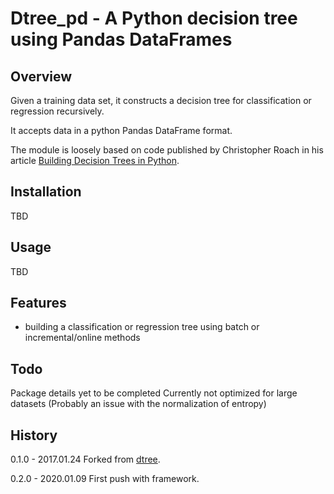 Dtree_pd - A Python decision tree using Pandas DataFrames
=================================================================

Overview
--------

Given a training data set, it constructs a decision tree for classification or
regression recursively.  

It accepts data in a python Pandas DataFrame format.

The module is loosely based on code published by Christopher Roach in his
article [Building Decision Trees in Python](http://onlamp.com/pub/a/python/2006/02/09/ai_decision_trees.html).

Installation
------------

TBD

Usage
-----

TBD

Features
--------

- building a classification or regression tree using batch or incremental/online methods

Todo
----

Package details yet to be completed
Currently not optimized for large datasets
    (Probably an issue with the normalization of entropy)

History
-------

0.1.0 - 2017.01.24
Forked from [dtree](https://github.com/chrisspen/dtree).

0.2.0 - 2020.01.09
First push with framework.
